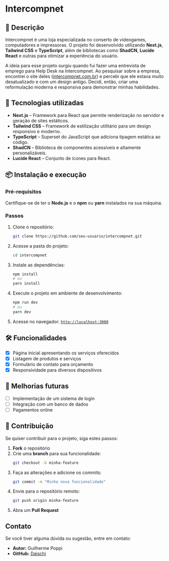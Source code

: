 # Intercompnet

## 📌 Descrição
Intercompnet é uma loja especializada no conserto de videogames, computadores e impressoras. O projeto foi desenvolvido utilizando **Next.js**, **Tailwind CSS** e **TypeScript**, além de bibliotecas como **ShadCN**, **Lucide React** e outras para otimizar a experiência do usuário.

A ideia para esse projeto surgiu quando fui fazer uma entrevista de emprego para Help Desk na Intercompnet. Ao pesquisar sobre a empresa, encontrei o site deles ([intercompnet.com.br](https://www.intercompnet.com.br/)) e percebi que ele estava muito desatualizado e com um design antigo. Decidi, então, criar uma reformulação moderna e responsiva para demonstrar minhas habilidades.

## 🚀 Tecnologias utilizadas

- **Next.js** – Framework para React que permite renderização no servidor e geração de sites estáticos.
- **Tailwind CSS** – Framework de estilização utilitário para um design responsivo e moderno.
- **TypeScript** – Superset do JavaScript que adiciona tipagem estática ao código.
- **ShadCN** – Biblioteca de componentes acessíveis e altamente personalizáveis.
- **Lucide React** – Conjunto de ícones para React.

## 📦 Instalação e execução

### Pré-requisitos
Certifique-se de ter o **Node.js** e o **npm** ou **yarn** instalados na sua máquina.

### Passos
1. Clone o repositório:
   ```bash
   git clone https://github.com/seu-usuario/intercompnet.git
   ```  
2. Acesse a pasta do projeto:
   ```bash
   cd intercompnet
   ```  
3. Instale as dependências:
   ```bash
   npm install
   # ou
   yarn install
   ```  
4. Execute o projeto em ambiente de desenvolvimento:
   ```bash
   npm run dev
   # ou
   yarn dev
   ```  
5. Acesse no navegador: [`http://localhost:3000`](http://localhost:3000)


## 🛠 Funcionalidades

- [x] Página inicial apresentando os serviços oferecidos  
- [x] Listagem de produtos e serviços  
- [x] Formulário de contato para orçamento  
- [x] Responsividade para diversos dispositivos  

## 📌 Melhorias futuras

- [ ] Implementação de um sistema de login  
- [ ] Integração com um banco de dados  
- [ ] Pagamentos online  

## 🤝 Contribuição

Se quiser contribuir para o projeto, siga estes passos:

1. **Fork** o repositório  
2. Crie uma **branch** para sua funcionalidade:
   ```bash
   git checkout -b minha-feature
   ```  
3. Faça as alterações e adicione os commits:
   ```bash
   git commit -m "Minha nova funcionalidade"
   ```  
4. Envie para o repositório remoto:
   ```bash
   git push origin minha-feature
   ```  
5. Abra um **Pull Request**

## Contato

Se você tiver alguma dúvida ou sugestão, entre em contato:

- **Autor:** Guilherme Poppi
- **GitHub:** [Daischi](https://github.com/Daischi)
